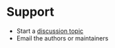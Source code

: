 # Support

* Start a [discussion topic](https://github.com/Midnighter/httpx-limiter/discussions)
* Email the authors or maintainers
